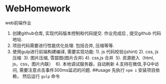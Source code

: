 ﻿# WebHomework
web前端作业
1. 创建github仓库, 实现代码版本控制和代码提交. 作业完成后 , 提交github 代码地址.
2. 项目代码需要进行性能优化处理. 包括合并, 压缩等等.
3. 使用gulp进行前端构建编译, 需要实现功能:
1). js 代码校验(jshint)
2). css, js 压缩 
3). 图片压缩, 雪碧图(图片合并)
4). css,js 合并 
5). 资源嵌入（html, js，css，图片内联） 
6). 本地调试服务器，自动刷新
4.支持在微信,手Q中访问, 需要注意点击事件300ms延迟的问题.
##usage
先执行 `npm i`  安装项目依赖， 然后运行 `gulp` 命令

